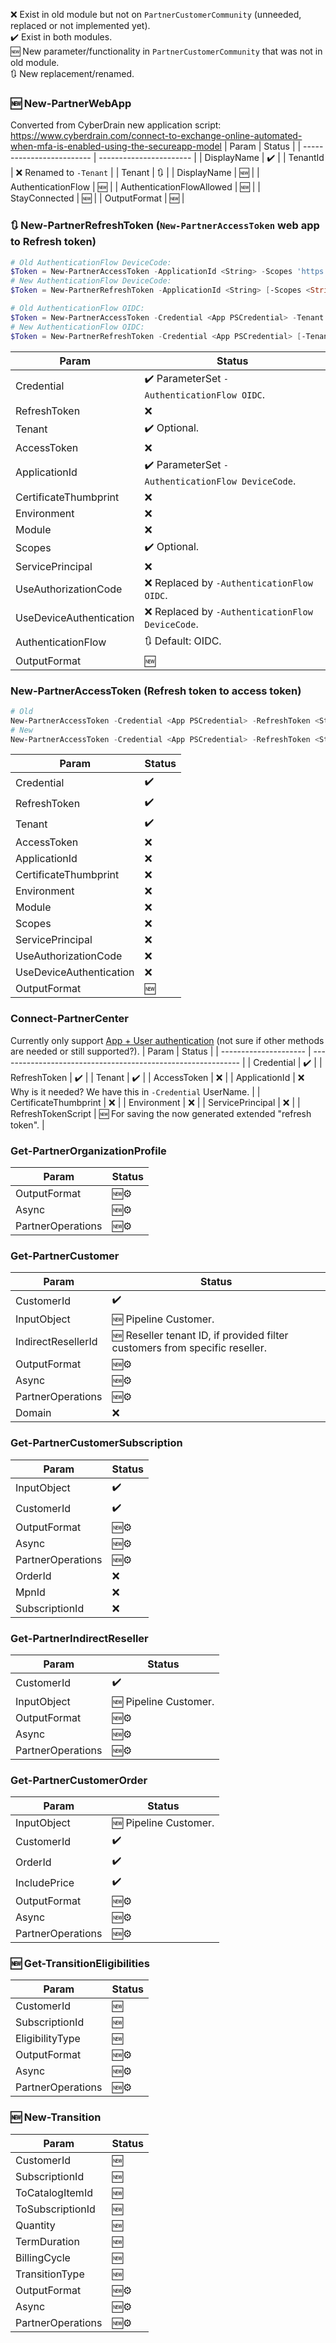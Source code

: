 ❌ Exist in old module but not on `PartnerCustomerCommunity` (unneeded, replaced or not implemented yet).<br>
✔️ Exist in both modules.<br>
🆕 New parameter/functionality in `PartnerCustomerCommunity` that was not in old module.<br>
🔃 New replacement/renamed.

### 🆕 New-PartnerWebApp
Converted from CyberDrain new application script:
https://www.cyberdrain.com/connect-to-exchange-online-automated-when-mfa-is-enabled-using-the-secureapp-model
| Param                     | Status                  |
| ------------------------- | ----------------------- |
| DisplayName               | ✔️                    |
| TenantId                  | ❌ Renamed to `-Tenant` |
| Tenant                    | 🔃                     |
| DisplayName               | 🆕                      |
| AuthenticationFlow        | 🆕                      |
| AuthenticationFlowAllowed | 🆕                      |
| StayConnected             | 🆕                      |
| OutputFormat              | 🆕                      |

### 🔃 New-PartnerRefreshToken (`New-PartnerAccessToken` web app to Refresh token)
``` powershell
# Old AuthenticationFlow DeviceCode:
$Token = New-PartnerAccessToken -ApplicationId <String> -Scopes 'https://api.partnercenter.microsoft.com/user_impersonation' [-Tenant <String>] -UseDeviceAuthentication
# New AuthenticationFlow DeviceCode:
$Token = New-PartnerRefreshToken -ApplicationId <String> [-Scopes <String<>>] [-Tenant <String>] -AuthenticationFlow DeviceCode

# Old AuthenticationFlow OIDC:
$Token = New-PartnerAccessToken -Credential <App PSCredential> -Tenant <String> -ApplicationId <String> -Scopes 'https://api.partnercenter.microsoft.com/user_impersonation' -ServicePrincipal -UseAuthorizationCode
# New AuthenticationFlow OIDC:
$Token = New-PartnerRefreshToken -Credential <App PSCredential> [-Tenant <String>] [-Scopes <String<>>]
```
| Param                   | Status                                             |
| ----------------------- | -------------------------------------------------- |
| Credential              | ✔️ ParameterSet `-AuthenticationFlow OIDC`.       |
| RefreshToken            | ❌                                                 |
| Tenant                  | ✔️ Optional.                                     |
| AccessToken             | ❌                                                 |
| ApplicationId           | ✔️ ParameterSet `-AuthenticationFlow DeviceCode`. |
| CertificateThumbprint   | ❌                                                 |
| Environment             | ❌                                                 |
| Module                  | ❌                                                 |
| Scopes                  | ✔️ Optional.                                     |
| ServicePrincipal        | ❌                                                 |
| UseAuthorizationCode    | ❌ Replaced by  `-AuthenticationFlow OIDC`.        |
| UseDeviceAuthentication | ❌ Replaced by `-AuthenticationFlow DeviceCode`.   |
| AuthenticationFlow      | 🔃 Default: OIDC.                                  |
| OutputFormat            | 🆕                                                 |

### New-PartnerAccessToken (Refresh token to access token)
``` powershell
# Old
New-PartnerAccessToken -Credential <App PSCredential> -RefreshToken <String> [-Tenant <String>] -Scopes 'https://api.partnercenter.microsoft.com/user_impersonation'
# New
New-PartnerAccessToken -Credential <App PSCredential> -RefreshToken <String> [-Tenant <String>]
```
| Param                   | Status |
| ----------------------- | ------ |
| Credential              | ✔️   |
| RefreshToken            | ✔️   |
| Tenant                  | ✔️   |
| AccessToken             | ❌     |
| ApplicationId           | ❌     |
| CertificateThumbprint   | ❌     |
| Environment             | ❌     |
| Module                  | ❌     |
| Scopes                  | ❌     |
| ServicePrincipal        | ❌     |
| UseAuthorizationCode    | ❌     |
| UseDeviceAuthentication | ❌     |
| OutputFormat            | 🆕     |

### Connect-PartnerCenter
Currently only support [App + User authentication](https://docs.microsoft.com/en-us/partner-center/develop/partner-center-authentication#app--user-authentication) (not sure if other methods are needed or still supported?).
| Param                 | Status                                                       |
| --------------------- | ------------------------------------------------------------ |
| Credential            | ✔️                                                         |
| RefreshToken          | ✔️                                                         |
| Tenant                | ✔️                                                         |
| AccessToken           | ❌                                                           |
| ApplicationId         | ❌ Why is it needed? We have this in `-Credential` UserName. |
| CertificateThumbprint | ❌                                                           |
| Environment           | ❌                                                           |
| ServicePrincipal      | ❌                                                           |
| RefreshTokenScript    | 🆕 For saving the now generated extended "refresh token".     |

### Get-PartnerOrganizationProfile
| Param             | Status |
| ----------------- | ------ |
| OutputFormat      | 🆕⚙️ |
| Async             | 🆕⚙️ |
| PartnerOperations | 🆕⚙️ |

### Get-PartnerCustomer
| Param              | Status                                                                      |
| ------------------ | --------------------------------------------------------------------------- |
| CustomerId         | ✔️                                                                        |
| InputObject        | 🆕 Pipeline Customer.                                                       |
| IndirectResellerId | 🆕 Reseller tenant ID, if provided filter customers from specific reseller. |
| OutputFormat       | 🆕⚙️                                                                          |
| Async              | 🆕⚙️                                                                      |
| PartnerOperations  | 🆕⚙️                                                                      |
| Domain             | ❌                                                                          |

### Get-PartnerCustomerSubscription
| Param             | Status |
| ----------------- | ------ |
| InputObject       | ✔️   |
| CustomerId        | ✔️   |
| OutputFormat      | 🆕⚙️ |
| Async             | 🆕⚙️ |
| PartnerOperations | 🆕⚙️ |
| OrderId           | ❌     |
| MpnId             | ❌     |
| SubscriptionId    | ❌     |

### Get-PartnerIndirectReseller
| Param             | Status                |
| ----------------- | --------------------- |
| CustomerId        | ✔️                  |
| InputObject       | 🆕 Pipeline Customer. |
| OutputFormat      | 🆕⚙️                |
| Async             | 🆕⚙️                |
| PartnerOperations | 🆕⚙️                |

### Get-PartnerCustomerOrder
| Param             | Status                |
| ----------------- | --------------------- |
| InputObject       | 🆕 Pipeline Customer. |
| CustomerId        | ✔️                  |
| OrderId           | ✔️                  |
| IncludePrice      | ✔️                  |
| OutputFormat      | 🆕⚙️                |
| Async             | 🆕⚙️                |
| PartnerOperations | 🆕⚙️                |

### 🆕 Get-TransitionEligibilities
| Param             | Status |
| ----------------- | ------ |
| CustomerId        | 🆕     |
| SubscriptionId    | 🆕     |
| EligibilityType   | 🆕     |
| OutputFormat      | 🆕⚙️ |
| Async             | 🆕⚙️ |
| PartnerOperations | 🆕⚙️ |

### 🆕 New-Transition
| Param             | Status |
| ----------------- | ------ |
| CustomerId        | 🆕     |
| SubscriptionId    | 🆕     |
| ToCatalogItemId   | 🆕     |
| ToSubscriptionId  | 🆕     |
| Quantity          | 🆕     |
| TermDuration      | 🆕     |
| BillingCycle      | 🆕     |
| TransitionType    | 🆕     |
| OutputFormat      | 🆕⚙️ |
| Async             | 🆕⚙️ |
| PartnerOperations | 🆕⚙️ |
